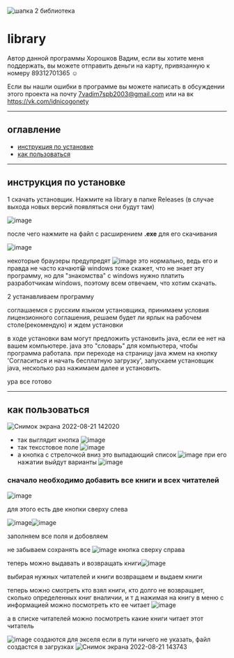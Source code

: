 
![шапка 2 библиотека](https://user-images.githubusercontent.com/71974672/185745346-dfa775dd-564f-4b60-8ae1-f672bb2bb3b9.png)

# library
Автор данной программы Хорошков Вадим,
если вы хотите меня поддержать, вы можете отправить деньги на карту, привязанную к номеру 89312701365 :relaxed:

Если вы нашли ошибки в программе вы можете написать в обсуждении этого проекта на почту 7vadim7spb2003@gmail.com или на вк https://vk.com/idnicogonety
___
## оглавление
- [инструкция по установке](#установке)
- [как пользоваться](#использование)


___
<a name="установке"></a> 
## инструкция по установке

  1 скачать установщик. Нажмите на library в папке Releases (в случае выхода новых версий появляться они будут там)
 
 ![image](https://user-images.githubusercontent.com/71974672/185627948-b7e5356c-604c-46f3-9948-1cc140cd11a4.png)
 
после чего нажмите на файл с расширением **.exe** для его скачивания 

![image](https://user-images.githubusercontent.com/71974672/185628136-f5482c4a-2717-4656-9335-8517b0654ac0.png)

некоторые браузеры предупредят
![image](https://user-images.githubusercontent.com/71974672/185628979-3d27f9bc-546c-4978-bb64-f6cfa8afa618.png)
это нормально, ведь его и правда не часто качают:grinning:
windows тоже скажет, что не знает эту программу, но для "знакомства" с windows нужно платить разработчикам windows, поэтому всем отвечаем, что хотим скачать.

2 устанавливаем программу 

 соглашаемся с русским языком установщика,
  принимаем условия лицензионного соглашения,
  решаем будет ли ярлык на рабочем столе(рекомендую)
  и ждем установки
  
  в ходе установки вам могут предложить установить java, если ее нет на вашем компьютере. java это "словарь" для компьютера, чтобы программа работала.
при переходе на страницу java жмем на кнопку 'Согласиться и начать бесплатную загрузку', запускаем установщик java, несколько раз нажимаем далее и установить. 

  
  ура все готово
___
<a name="использование"></a> 
## как пользоваться

![Снимок экрана 2022-08-21 142020](https://user-images.githubusercontent.com/71974672/185788853-5fbab107-9c3d-462b-bb20-d390e0799ec9.png)


* так выглядит кнопка ![image](https://user-images.githubusercontent.com/71974672/185788714-5135a09e-7411-430c-b66e-25141ab6b59f.png)
* так тексстовое поле ![image](https://user-images.githubusercontent.com/71974672/185788761-d08dd36c-18ec-40ee-a63e-c7f7504de46c.png)
* а кнопка с стрелочкой вниз это выпадающий список ![image](https://user-images.githubusercontent.com/71974672/185788776-5fdcabbd-bb15-4767-b1bc-9d7e7c28b907.png)
при его нажатии выйдут варианты ![image](https://user-images.githubusercontent.com/71974672/185788791-d0daadd8-b1c3-4e86-a2a3-b6d387abd419.png)




### сначало необходимо добавить все книги и всех читателей

![image](https://user-images.githubusercontent.com/71974672/185788108-f28b6a7c-9302-48dd-a133-8eeddeb4698c.png)

для этого есть две кнопки сверху слева
 
 ![image](https://user-images.githubusercontent.com/71974672/185788147-08bac2ef-3e65-4ac6-a5df-2054534908b3.png)![image](https://user-images.githubusercontent.com/71974672/185788153-4cf1d1f3-936c-491b-9e51-6c5002c7b0e7.png)

заполняем все поля и добовляем

не забываем сохранять все ![image](https://user-images.githubusercontent.com/71974672/185788220-d326ed19-f9ca-41e9-8374-dc3dd42e19c9.png)
кнопка сверху справа

теперь можно выдавать и возвращать книги![image](https://user-images.githubusercontent.com/71974672/185788680-8a4f71a9-f5e4-47db-bfc5-9425632c0d36.png)

выбирая нужных читателей и книги возвращаем и выдаем книги

теперь можно смотреть кто взял книги, кто долго не возвращает, сколько определенных книг вналичии, и т д 
 нажимая на книгу в меню с информацией можно посмотреть кто ее читает ![image](https://user-images.githubusercontent.com/71974672/185789020-d280dc52-41e0-4613-9f60-13ee3dc27c21.png)

а в списке читателей можно посмотреть какие книги читает этот читатель

![image](https://user-images.githubusercontent.com/71974672/185789059-61776de9-9fbc-4a76-b51a-6d203c6feaa3.png) создаются  для экселя 
если в пути ничего не указать, файл создастся в загрузках 
![Снимок экрана 2022-08-21 143743](https://user-images.githubusercontent.com/71974672/185789422-df78bef6-8973-4625-b22a-7362e07cc1ec.png)

 
